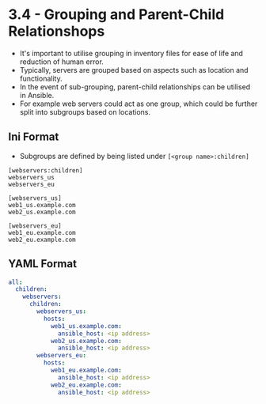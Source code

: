 # 3.4 - Grouping and Parent-Child Relationshops

- It's important to utilise grouping in inventory files for ease of life and reduction of human error.
- Typically, servers are grouped based on aspects such as location and functionality.
- In the event of sub-grouping, parent-child relationships can be utilised in Ansible.
- For example web servers could act as one group, which could be further split into subgroups based on locations.

## Ini Format

- Subgroups are defined by being listed under `[<group name>:children]`

```shell
[webservers:children]
webservers_us
webservers_eu

[webservers_us]
web1_us.example.com
web2_us.example.com

[webservers_eu]
web1_eu.example.com
web2_eu.example.com
```

## YAML Format

```yaml
all:
  children:
    webservers:
      children:
        webservers_us:
          hosts:
            web1_us.example.com:
              ansible_host: <ip address>
            web2_us.example.com:
              ansible_host: <ip address>
        webservers_eu:
          hosts:
            web1_eu.example.com:
              ansible_host: <ip address>
            web2_eu.example.com:
              ansible_host: <ip address>
```
